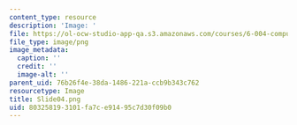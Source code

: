 ```yaml
---
content_type: resource
description: 'Image: '
file: https://ol-ocw-studio-app-qa.s3.amazonaws.com/courses/6-004-computation-structures-spring-2017/803258193101fa7ce91495c7d30f09b0_Slide04.png
file_type: image/png
image_metadata:
  caption: ''
  credit: ''
  image-alt: ''
parent_uid: 76b26f4e-38da-1486-221a-ccb9b343c762
resourcetype: Image
title: Slide04.png
uid: 80325819-3101-fa7c-e914-95c7d30f09b0
---
```

